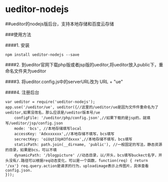ueditor-nodejs
=============

##ueditor的nodejs版后台，支持本地存储和百度云存储

###使用方法

####1. 安装

	npm install ueditor-nodejs --save

####2. 到ueditor官网下载php版或者jsp版的ueditor,将ueditor放入public下，重命名文件夹为ueditor

####3. 将ueditor.config.js中的serverURL改为 URL + "ue"

####4. 注册后台

	var ueditor = require('ueditor-nodejs');
    app.use('/ueditor/ue', ueditor({//这里的/ueditor/ue是因为文件件重命名为了ueditor,如果没改名，那么应该是/ueditor版本号/ue
        configFile: '/ueditor/php/config.json',//如果下载的是jsp的，就填写/ueditor/jsp/config.json
        mode: 'bcs', //本地存储填写local
        accessKey: 'Adxxxxxxx',//本地存储不填写，bcs填写
        secrectKey: 'oiUqt1VpH3fdxxxx',//本地存储不填写，bcs填写
        staticPath: path.join(__dirname, 'public'), //一般固定的写法，静态资源的目录，如果是bcs，可以不填
        dynamicPath: '/blogpicture' //动态目录，以/开头，bcs填写buckect名字，开头没有/.路径可以根据req动态变化，可以是一个函数，function(req) { return '/xx'} req.query.action是请求的行为，uploadimage表示上传图片，具体查看config.json.
    }));
